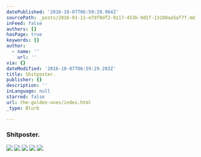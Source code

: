 ```yaml
---
datePublished: '2016-10-07T06:59:29.964Z'
sourcePath: _posts/2016-01-11-e7df0df2-9117-453b-9d1f-13180aa5af7f.md
inFeed: false
authors: []
hasPage: true
keywords: []
author:
  - name: ''
    url: ''
via: {}
dateModified: '2016-10-07T06:59:29.283Z'
title: Shitposter.
publisher: {}
description: ''
inLanguage: null
starred: false
url: the-golden-ones/index.html
_type: Blurb

---
```

### Shitposter.
![](https://s3-us-west-2.amazonaws.com/the-grid-img/p/f6e2f1085e24d078de7d9365eda0dba19ce757d0.jpg)
![](https://s3-us-west-2.amazonaws.com/the-grid-img/p/a66541380c7206e5d21eaf35192c3e8a24459e28.jpg)
![](https://s3-us-west-2.amazonaws.com/the-grid-img/p/abca46b4be25ed5bf4b557bb33cea1469ed5ebfc.jpg)
![](https://s3-us-west-2.amazonaws.com/the-grid-img/p/300ca17b8a4b057972a7023357fa958446996652.jpg)
![](https://s3-us-west-2.amazonaws.com/the-grid-img/p/98d992d3321792dd84f488fee975213ce4c75baf.jpg)